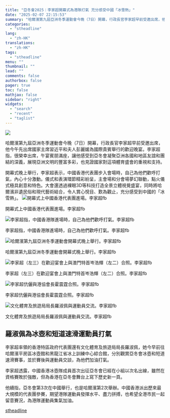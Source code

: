 ```yaml
---
title: "亞冬會2025︱李家超開幕式為港隊打氣 充分感受中國「冰雪熱」"
date: "2025-02-07 22:15:53"
summary: "哈爾濱第九屆亞洲冬季運動會今晚（7日）開幕，行政長官李家超早前受邀出席，他今午..."
categories:
  - "stheadline"
lang:
  - "zh-HK"
translations:
  - "zh-HK"
tags:
  - "stheadline"
menu: ""
thumbnail: ""
lead: ""
comments: false
authorbox: false
pager: true
toc: false
mathjax: false
sidebar: "right"
widgets:
  - "search"
  - "recent"
  - "taglist"
---
```


![](https://image.stheadline.com/f/680p0/0x0/100/none/503ad7dc21798ac453e771353acd1777/stheadline/inewsmedia/20250207/_2025020722105388895.jpg)






哈爾濱第九屆亞洲冬季運動會今晚（7日）開幕，行政長官李家超早前受邀出席，他今午先出席國家主席習近平和夫人彭麗媛為國際貴賓舉行的歡迎晚宴。李家超指，很榮幸出席，午宴賓朋滿座，讓他感受到亞冬會凝聚亞洲各國和地區友誼和團結的深義，展現亞洲文明的豐富多彩，也見證國家對這項體育盛會的重視和支持。

開幕式晚上舉行，李家超表示，中國香港代表團步入會場時，自己為他們歡呼打氣，內心十分激動。儀式和表演環節精彩紛呈，主會場和分會場夢幻聯動，點火儀式極具創意和特色。大會還透過裸眼3D等科技打造全景立體視覺盛宴，同時將哈爾濱非遺民俗和現代藝術結合，令人賞心悅目、歎為觀止，充分感受到中國的「冰雪熱」。
 ![開幕式上中國香港代表團進場。李家超fb](https://image.hkhl.hk/f/1024p0/0x0/100/none/edb4b18ea2f3f037a8d7607e140297da/2025-02/476162514_606681975442005_8797268939585319646_n.jpg)


開幕式上中國香港代表團進場。李家超fb



 ![李家超指，中國香港隊進場時，自己為他們歡呼打氣。李家超fb](https://image.hkhl.hk/f/1024p0/0x0/100/none/ff43c0588a9620228c1fff36bf20a7f4/2025-02/476448415_606682042108665_4683669514928115469_n.jpg)


李家超指，中國香港隊進場時，自己為他們歡呼打氣。李家超fb



 ![哈爾濱第九屆亞洲冬季運動會開幕式晚上舉行。李家超fb](https://image.hkhl.hk/f/1024p0/0x0/100/none/33c173e9595a93882c333ddf007c6e6d/2025-02/476871238_606681995442003_56250029287307773_n.jpg)


哈爾濱第九屆亞洲冬季運動會開幕式晚上舉行。李家超fb



 ![李家超（左三）在歡迎宴會上與澳門特首岑浩輝（左二）合照。李家超fb](https://image.hkhl.hk/f/1024p0/0x0/100/none/5355536b2241da3e5a522f8b827d54e8/2025-02/476597967_606682005442002_3862957544594631178_n.jpg)


李家超（左三）在歡迎宴會上與澳門特首岑浩輝（左二）合照。李家超fb



 ![李家超伉儷與港協會長霍震霆合照。李家超fb](https://image.hkhl.hk/f/1024p0/0x0/100/none/a15c4a178d19f2428e7a87de2b12d10c/2025-02/476390604_606682012108668_2315544135609893215_n.jpg)


李家超伉儷與港協會長霍震霆合照。李家超fb



 ![文化體育及旅遊局局長羅淑佩與運動員交流。李家超fb](https://image.hkhl.hk/f/1024p0/0x0/100/none/f0a2b58e4a30af66e504c305c20c2139/2025-02/476436825_606682032108666_8268085524451213272_n.jpg)


文化體育及旅遊局局長羅淑佩與運動員交流。李家超fb




**羅淑佩為冰壺和短道速滑運動員打氣**
--------------------

李家超率領的香港特區政府代表團還有文化體育及旅遊局局長羅淑佩，她今早前往哈爾濱平房區冰壺館和黑龍江省冰上訓練中心綜合館，分別觀賞亞冬會冰壺和短道速滑賽事，並於賽後與運動員交談，為他們加油打氣。

李家超透露，中國香港冰壺隊成員首次出征亞冬會已經在小組以次名出線，雖然在資格賽敗於強敵，但為香港在亞冬會舞台上寫下歷史新一頁。

他續指，亞冬會第3次在中國舉行，也是哈爾濱第2次舉辦。中國香港派出歷來最大規模的代表團參賽，期望港隊運動員發揮水平、盡力拼搏，也希望全港市民一起留意賽況，為港隊運動員集氣加油。

[stheadline](https://std.stheadline.com/realtime/article/2051496/即時-港聞-亞冬會2025︱李家超開幕式為港隊打氣-充分感受中國-冰雪熱)
